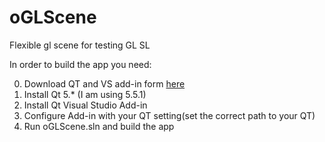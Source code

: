 # oGLScene
Flexible gl scene for testing GL SL


In order to build the app you need:

0. Download QT and VS add-in form [here](http://www.qt.io/download-open-source/#section-2)
1. Install Qt 5.* (I am using 5.5.1)
2. Install Qt Visual Studio Add-in
3. Configure Add-in with your QT setting(set the correct path to your QT)
4. Run oGLScene.sln and build the app
